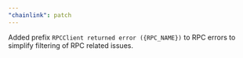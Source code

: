 ```yaml
---
"chainlink": patch
---
```


Added prefix `RPCClient returned error ({RPC_NAME})` to RPC errors to simplify filtering of RPC related issues. 
